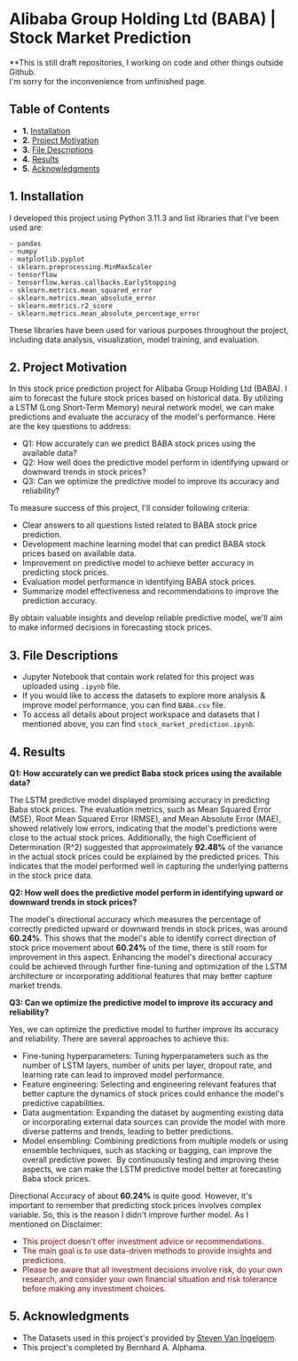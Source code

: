 # Alibaba Group Holding Ltd (BABA) | Stock Market Prediction

**This is still draft repositories, I working on code and other things outside Github.<br>
I'm sorry for the inconvenience from unfinished page.

## Table of Contents

- **1.** [Installation](#installation)
- **2.** [Project Motivation](#motivation)
- **3.** [File Descriptions](#desc)
- **4.** [Results](#results)
- **5.** [Acknowledgments](#acknow)

## 1. Installation <a name="installation"></a>

I developed this project using Python 3.11.3 and list libraries that I've been used are:

    - pandas
    - numpy
    - matplotlib.pyplot
    - sklearn.preprocessing.MinMaxScaler
    - tensorflow
    - tensorflow.keras.callbacks.EarlyStopping
    - sklearn.metrics.mean_squared_error
    - sklearn.metrics.mean_absolute_error
    - sklearn.metrics.r2_score
    - sklearn.metrics.mean_absolute_percentage_error

These libraries have been used for various purposes throughout the project, including data analysis, visualization, model training, and evaluation.

## 2. Project Motivation <a name="motivation"></a>

In this stock price prediction project for Alibaba Group Holding Ltd (BABA). I aim to forecast the future stock prices based on historical data. By utilizing a LSTM (Long Short-Term Memory) neural network model, we can make predictions and evaluate the accuracy of the model's performance. Here are the key questions to address:

- Q1: How accurately can we predict BABA stock prices using the available data?
- Q2: How well does the predictive model perform in identifying upward or downward trends in stock prices?
- Q3: Can we optimize the predictive model to improve its accuracy and reliability?

To measure success of this project, I'll consider following criteria:

- Clear answers to all questions listed related to BABA stock price prediction.
- Development machine learning model that can predict BABA stock prices based on available data.
- Improvement on predictive model to achieve better accuracy in predicting stock prices.
- Evaluation model performance in identifying BABA stock prices.
- Summarize model effectiveness and recommendations to improve the prediction accuracy.

By obtain valuable insights and develop reliable predictive model, we'll aim to make informed decisions in forecasting stock prices.

## 3. File Descriptions <a name="desc"></a>

- Jupyter Notebook that contain work related for this project was uploaded using `.ipynb` file.
- If you would like to access the datasets to explore more analysis & improve model performance, you can find `BABA.csv` file.
- To access all details about project workspace and datasets that I mentioned above, you can find `stock_market_prediction.ipynb`.

## 4. Results <a name="results"></a>

**Q1: How accurately can we predict Baba stock prices using the available data?**

The LSTM predictive model displayed promising accuracy in predicting Baba stock prices. The evaluation metrics, such as Mean Squared Error (MSE), Root Mean Squared Error (RMSE), and Mean Absolute Error (MAE), showed relatively low errors, indicating that the model's predictions were close to the actual stock prices. Additionally, the high Coefficient of Determination (R^2) suggested that approximately **92.48%** of the variance in the actual stock prices could be explained by the predicted prices. This indicates that the model performed well in capturing the underlying patterns in the stock price data.

**Q2: How well does the predictive model perform in identifying upward or downward trends in stock prices?**

The model's directional accuracy which measures the percentage of correctly predicted upward or downward trends in stock prices, was around **60.24%**. This shows that the model's able to identify correct direction of stock price movement about **60.24%** of the time, there is still room for improvement in this aspect. Enhancing the model's directional accuracy could be achieved through further fine-tuning and optimization of the LSTM architecture or incorporating additional features that may better capture market trends.

**Q3: Can we optimize the predictive model to improve its accuracy and reliability?**
​

Yes, we can optimize the predictive model to further improve its accuracy and reliability. There are several approaches to achieve this:
​
- Fine-tuning hyperparameters: Tuning hyperparameters such as the number of LSTM layers, number of units per layer, dropout rate, and learning rate can lead to improved model performance.
​
- Feature engineering: Selecting and engineering relevant features that better capture the dynamics of stock prices could enhance the model's predictive capabilities.
​
- Data augmentation: Expanding the dataset by augmenting existing data or incorporating external data sources can provide the model with more diverse patterns and trends, leading to better predictions.
​
- Model ensembling: Combining predictions from multiple models or using ensemble techniques, such as stacking or bagging, can improve the overall predictive power.
​
By continuously testing and improving these aspects, we can make the LSTM predictive model better at forecasting Baba stock prices.

Directional Accuracy of about **60.24%** is quite good. However, it's important to remember that predicting stock prices involves complex variable. So, this is the reason I didn't improve further model. As I mentioned on Disclaimer:

- <span style="color:darkred">This project doesn't offer investment advice or recommendations.</span>
- <span style="color:darkred">The main goal is to use data-driven methods to provide insights and predictions.</span>
- <span style="color:darkred">Please be aware that all investment decisions involve risk, do your own research, and consider your own financial situation and risk tolerance before making any investment choices.</span>

## 5. Acknowledgments <a name="acknow"></a>

- The Datasets used in this project's provided by [Steven Van Ingelgem](https://www.kaggle.com/datasets/svaningelgem/nyse-100-daily-stock-prices?select=BABA.csv).
- This project's completed by Bernhard A. Alphama.
